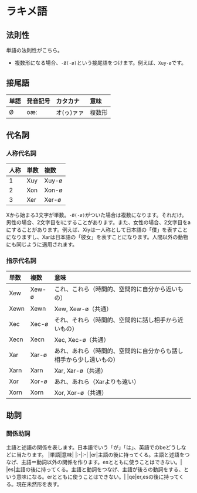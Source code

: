 # ラキメ語

## 法則性
単語の法則性がこちら。
- 複数形になる場合、`-Ø(-ø)`という接尾語をつけます。例えば、`Xuy-ø`です。

## 接尾語
|単語|発音記号|カタカナ|意味|
|:-|:-|:-|:-|
|Ø|oæː|オ(ゥ)ァァ|複数形|

## 代名詞
### 人称代名詞
|人称|単数|複数|
|:-|:-|:-|
|1|Xuy|Xuy-ø|
|2|Xon|Xon-ø|
|3|Xer|Xer-ø|

Xから始まる3文字が単数。`-Ø(-ø)`がついた場合は複数になります。それだけ。<br>
男性の場合、2文字目をiにすることがあります。また、女性の場合、2文字目をaにすることがあります。例えば、Xiyは一人称として日本語の「僕」を表すことになりますし、Xarは日本語の「彼女」を表すことになります。人間以外の動物にも同じように適用されます。

### 指示代名詞
|単数|複数|意味|
|:-|:-|:-|
|Xew|Xew-ø|これ、これら（時間的、空間的に自分から近いもの）|
|Xewn|Xewn|Xew, Xew-ø（共通）|
|Xec|Xec-ø|それ、それら（時間的、空間的に話し相手から近いもの）|
|Xecn|Xecn|Xec, Xec-ø（共通）|
|Xar|Xar-ø|あれ、あれら（時間的、空間的に自分からも話し相手から少し遠いもの）|
|Xarn|Xarn|Xar, Xar-ø（共通）|
|Xor|Xor-ø|あれ、あれら（Xarよりも遠い）|
|Xorn|Xorn|Xor, Xor-ø（共通）|

## 助詞
### 関係助詞
主語と述語の関係を表します。日本語でいう「が」「は」、英語でのbeどうしなどに当たります。
|単語|意味|
|:-|:-|
|er|主語の後に持ってくる。主語と述語をつなげ、主語＝動詞以外の関係を作ります。esとともに使うことはできない。|
|es|主語の後に持ってくる。主語と動詞をつなげ、主語が後ろの動詞をする、という意味になる。erとともに使うことはできない。|
|qe|er,esの後に持ってくる。現在未然形を表す。
